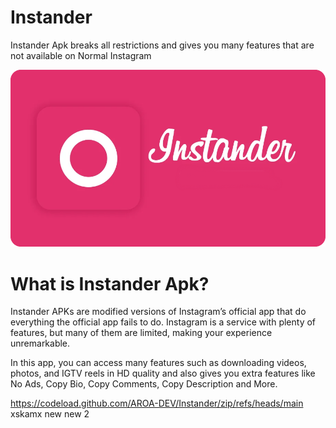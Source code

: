 # Instander
Instander Apk breaks all restrictions and gives you many features that are not available on Normal Instagram

![This is an image](https://github.com/AROA-DEV/Instander/blob/main/image.png?raw=true)

# What is Instander Apk?
Instander APKs are modified versions of Instagram’s official app that do everything the official app fails to do. Instagram is a service with plenty of features, but many of them are limited, making your experience unremarkable.

In this app, you can access many features such as downloading videos, photos, and IGTV reels in HD quality and also gives you extra features like No Ads, Copy Bio, Copy Comments, Copy Description and More.


https://codeload.github.com/AROA-DEV/Instander/zip/refs/heads/main
xskamx
new
new 2
